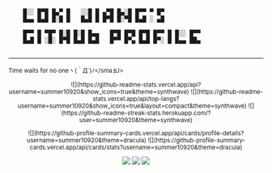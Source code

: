 <pre><code>

    █░░ █▀█ █▄▀ █   ░░█ █ ▄▀█ █▄░█ █▀▀ ▀ █▀
    █▄▄ █▄█ █░█ █   █▄█ █ █▀█ █░▀█ █▄█ ░ ▄█

    █▀▀ █ ▀█▀ █░█ █░█ █▄▄   █▀█ █▀█ █▀█ █▀▀ █ █░░ █▀▀
    █▄█ █ ░█░ █▀█ █▄█ █▄█   █▀▀ █▀▄ █▄█ █▀░ █ █▄▄ ██▄
  </code>
</pre>

<hr>

<small align="center">Time waits for no oneヽ(｀Д´)ﾉ</smaㄠl>

  <p align="center">
    ![](https://github-readme-stats.vercel.app/api?username=summer10920&show_icons=true&theme=synthwave)
    ![](https://github-readme-stats.vercel.app/api/top-langs?username=summer10920&show_icons=true&layout=compact&theme=synthwave)
    ![](https://github-readme-streak-stats.herokuapp.com/?user=summer10920&theme=synthwave)
  </p>


  <p align="center">
    ![](https://github-profile-summary-cards.vercel.app/api/cards/profile-details?username=summer10920&theme=dracula)
    ![](https://github-profile-summary-cards.vercel.app/api/cards/stats?username=summer10920&theme=dracula)
  </p>

  



  <p align="center">
    <a href="https://summer10920.github.io"><img src="https://img.icons8.com/ios-filled/28/000000/book.png" /></a>
    <a href="https://www.linkedin.com/in/loki-jiang/"><img src="https://img.icons8.com/material-outlined/30/000000/linkedin.png"/></a>
    <a href="https://www.youtube.com/channel/UC2-nJumftery9w8NdQenKlQ"><img src="https://img.icons8.com/material-outlined/30/000000/youtube.png" /></a>
  </p>
